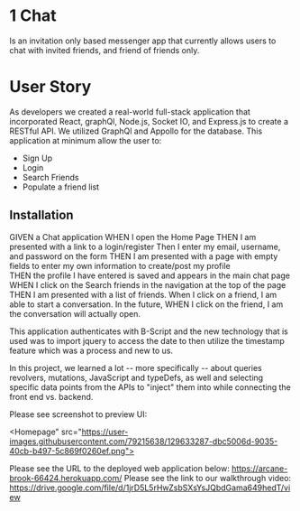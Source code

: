 # 1 Chat
Is an invitation only based messenger app that currently allows users to chat with invited friends, and friend of friends only.

# User Story
As developers we created a real-world full-stack application that incorporated React, graphQl, Node.js, Socket IO, and Express.js to create a RESTful API. We utilized GraphQl and Appollo for the database. This application at minimum allow the user to:

* Sign Up
* Login
* Search Friends
* Populate a friend list

## Installation

GIVEN a Chat application
WHEN I open the Home Page
THEN I am presented with a link to a login/register
Then I enter my email, username, and password on the form 
THEN I am presented with a page with empty fields to enter my own information to create/post my profile  
THEN the profile I have entered is saved and appears in the main chat page
WHEN I click on the Search friends  in the navigation at the top of the page
THEN I am presented with a list of friends. 
When I click on a friend, I am able to start a conversation. 
In the future, WHEN I click on the friend, I am the conversation will actually open. 

This application authenticates with B-Script and the new technology that is used was to import jquery to access the date to then utilize the timestamp feature which was a process and new to us.

In this project, we learned a lot -- more specifically -- about queries  revolvers,  mutations, JavaScript and typeDefs, as well and selecting specific data points from the APIs to "inject" them into while connecting the front end vs. backend. 

Please see screenshot to preview UI: 

<Homepage" src="https://user-images.githubusercontent.com/79215638/129633287-dbc5006d-9035-40cb-b497-5c869f0260ef.png">

Please see the URL to the deployed web application below: 
https://arcane-brook-66424.herokuapp.com/
Please see the link to our walkthrough video:
https://drive.google.com/file/d/1jrD5L5rHwZsbSXsYsJQbdGama649hedT/view
